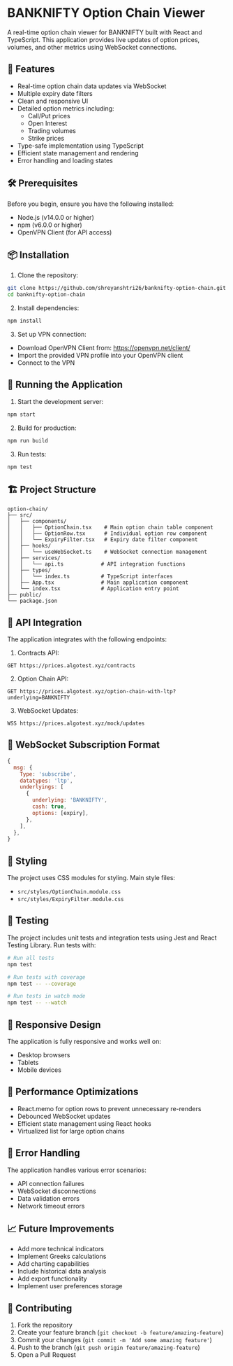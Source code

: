 # BANKNIFTY Option Chain Viewer

A real-time option chain viewer for BANKNIFTY built with React and TypeScript. This application provides live updates of option prices, volumes, and other metrics using WebSocket connections.


## 🚀 Features

- Real-time option chain data updates via WebSocket
- Multiple expiry date filters
- Clean and responsive UI
- Detailed option metrics including:
  - Call/Put prices
  - Open Interest
  - Trading volumes
  - Strike prices
- Type-safe implementation using TypeScript
- Efficient state management and rendering
- Error handling and loading states

## 🛠️ Prerequisites

Before you begin, ensure you have the following installed:
- Node.js (v14.0.0 or higher)
- npm (v6.0.0 or higher)
- OpenVPN Client (for API access)

## 📦 Installation

1. Clone the repository:
```bash
git clone https://github.com/shreyanshtri26/banknifty-option-chain.git
cd banknifty-option-chain
```

2. Install dependencies:
```bash
npm install
```

3. Set up VPN connection:
- Download OpenVPN Client from: https://openvpn.net/client/
- Import the provided VPN profile into your OpenVPN client
- Connect to the VPN

## 🚀 Running the Application

1. Start the development server:
```bash
npm start
```

2. Build for production:
```bash
npm run build
```

3. Run tests:
```bash
npm test
```

## 🏗️ Project Structure

```
option-chain/
├── src/
│   ├── components/
│   │   ├── OptionChain.tsx    # Main option chain table component
│   │   ├── OptionRow.tsx      # Individual option row component
│   │   └── ExpiryFilter.tsx   # Expiry date filter component
│   ├── hooks/
│   │   └── useWebSocket.ts    # WebSocket connection management
│   ├── services/
│   │   └── api.ts            # API integration functions
│   ├── types/
│   │   └── index.ts          # TypeScript interfaces
│   ├── App.tsx               # Main application component
│   └── index.tsx             # Application entry point
├── public/
└── package.json
```

## 🔌 API Integration

The application integrates with the following endpoints:

1. Contracts API:
```
GET https://prices.algotest.xyz/contracts
```

2. Option Chain API:
```
GET https://prices.algotest.xyz/option-chain-with-ltp?underlying=BANKNIFTY
```

3. WebSocket Updates:
```
WSS https://prices.algotest.xyz/mock/updates
```

## 🔄 WebSocket Subscription Format

```javascript
{
  msg: {
    Type: 'subscribe',
    datatypes: 'ltp',
    underlyings: [
      {
        underlying: 'BANKNIFTY',
        cash: true,
        options: [expiry],
      },
    ],
  },
}
```

## 🎨 Styling

The project uses CSS modules for styling. Main style files:
- `src/styles/OptionChain.module.css`
- `src/styles/ExpiryFilter.module.css`

## 🧪 Testing

The project includes unit tests and integration tests using Jest and React Testing Library. Run tests with:

```bash
# Run all tests
npm test

# Run tests with coverage
npm test -- --coverage

# Run tests in watch mode
npm test -- --watch
```

## 📱 Responsive Design

The application is fully responsive and works well on:
- Desktop browsers
- Tablets
- Mobile devices

## 🔧 Performance Optimizations

- React.memo for option rows to prevent unnecessary re-renders
- Debounced WebSocket updates
- Efficient state management using React hooks
- Virtualized list for large option chains

## 🚨 Error Handling

The application handles various error scenarios:
- API connection failures
- WebSocket disconnections
- Data validation errors
- Network timeout errors

## 📈 Future Improvements

- Add more technical indicators
- Implement Greeks calculations
- Add charting capabilities
- Include historical data analysis
- Add export functionality
- Implement user preferences storage

## 🤝 Contributing

1. Fork the repository
2. Create your feature branch (`git checkout -b feature/amazing-feature`)
3. Commit your changes (`git commit -m 'Add some amazing feature'`)
4. Push to the branch (`git push origin feature/amazing-feature`)
5. Open a Pull Request
